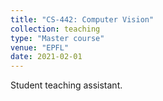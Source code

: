 ```yaml
---
title: "CS-442: Computer Vision"
collection: teaching
type: "Master course"
venue: "EPFL"
date: 2021-02-01
---
```


Student teaching assistant.
